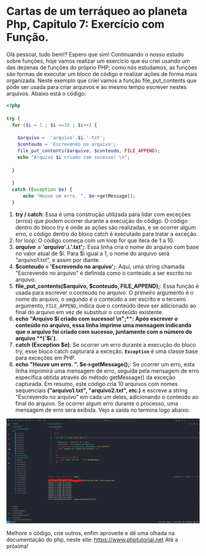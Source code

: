 # Cartas de um terráqueo ao planeta Php, Capitulo 7: Exercício com Função.

Olá pessoal, tudo bem!? Espero que sim!
Continuando o nosso estudo sobre funções, hoje vamos realizar um exercício que eu criei usando um das dezenas de funções do próprio PHP; 
como nós estudamos, as funções são formas de executar um bloco de código e realizar ações de forma mais organizada.
Neste exemplo que criei vamos a função file_put_contents que pode ser usada para criar arquivos e ao mesmo tempo escrever nestes arquivos.
Abaixo está o código:

~~~php
<?php

try {
  for ($i = 1 ; $i <=10 ; $i++) {

    $arquivo =  'arquivo'.$i.'.txt';
    $conteudo = 'Escrevendo no arquivo';
    file_put_contents($arquivo, $conteudo, FILE_APPEND);
    echo "Arquivo $i criado com sucesso! \n";

  }

  } 
  catch (Exception $e) {
      echo "Houve um erro. ". $e->getMessage();
  }
~~~

1. **try / catch**: Essa é uma construção utilizada para lidar com exceções (erros) que podem ocorrer durante a execução do código. O código dentro do bloco try é onde as ações são realizadas, e se ocorrer algum erro, o código dentro do bloco catch é executado para tratar a exceção.
2. for loop: O código começa com um loop for que itera de 1 a 10.
3. **$arquivo = 'arquivo'.$i.'.txt';**: Essa linha cria o nome do arquivo com base no valor atual de $i. Para $i igual a 1, o nome do arquivo será "arquivo1.txt", e assim por diante.
4. **$conteudo = 'Escrevendo no arquivo';**: Aqui, uma string chamada "Escrevendo no arquivo" é definida como o conteúdo a ser escrito no arquivo.
5. **file_put_contents($arquivo, $conteudo, FILE_APPEND);**: Essa função é usada para escrever o conteúdo no arquivo. O primeiro argumento é o nome do arquivo, o segundo é o conteúdo a ser escrito e o terceiro argumento, `FILE_APPEND`, indica que o conteúdo deve ser adicionado ao final do arquivo em vez de substituir o conteúdo existente.
6. **echo "Arquivo $i criado com sucesso! \n";**: Após escrever o conteúdo no arquivo, essa linha imprime uma mensagem indicando que o arquivo foi criado com sucesso, juntamente com o número do arquivo **(`$i`)**.
7. **catch (Exception $e)**: Se ocorrer um erro durante a execução do bloco try, esse bloco catch capturará a exceção. **`Exception`** é uma classe base para exceções em PHP.
8. **echo "Houve um erro. ". $e->getMessage();**: Se ocorrer um erro, esta linha imprimirá uma mensagem de erro, seguida pela mensagem de erro específica obtida através do método getMessage() da exceção capturada.
Em resumo, este código cria 10 arquivos com nomes sequenciais **("arquivo1.txt", "arquivo2.txt", etc.)** e escreve a string "Escrevendo no arquivo" em cada um deles, adicionando o conteúdo ao final do arquivo. Se ocorrer algum erro durante o processo, uma mensagem de erro será exibida.
Vejo a saída no termina logo abaixo:

![php](assets/php07.png)

Melhore o código, crie outros, enfim aproveite e dê uma olhada na documentação do php, neste site: https://www.phptutorial.net
Até a próxima!
